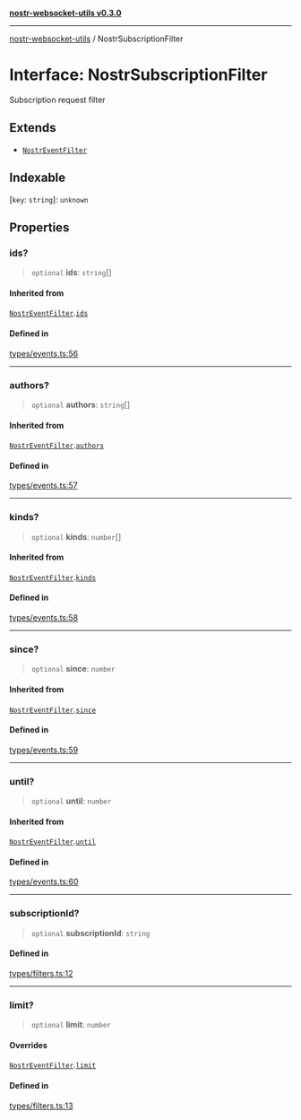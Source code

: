 [**nostr-websocket-utils v0.3.0**](../README.md)

***

[nostr-websocket-utils](../globals.md) / NostrSubscriptionFilter

# Interface: NostrSubscriptionFilter

Subscription request filter

## Extends

- [`NostrEventFilter`](NostrEventFilter.md)

## Indexable

 \[`key`: `string`\]: `unknown`

## Properties

### ids?

> `optional` **ids**: `string`[]

#### Inherited from

[`NostrEventFilter`](NostrEventFilter.md).[`ids`](NostrEventFilter.md#ids)

#### Defined in

[types/events.ts:56](https://github.com/HumanjavaEnterprises/nostr-websocket-utils/blob/main/src/types/events.ts#L56)

***

### authors?

> `optional` **authors**: `string`[]

#### Inherited from

[`NostrEventFilter`](NostrEventFilter.md).[`authors`](NostrEventFilter.md#authors)

#### Defined in

[types/events.ts:57](https://github.com/HumanjavaEnterprises/nostr-websocket-utils/blob/main/src/types/events.ts#L57)

***

### kinds?

> `optional` **kinds**: `number`[]

#### Inherited from

[`NostrEventFilter`](NostrEventFilter.md).[`kinds`](NostrEventFilter.md#kinds)

#### Defined in

[types/events.ts:58](https://github.com/HumanjavaEnterprises/nostr-websocket-utils/blob/main/src/types/events.ts#L58)

***

### since?

> `optional` **since**: `number`

#### Inherited from

[`NostrEventFilter`](NostrEventFilter.md).[`since`](NostrEventFilter.md#since)

#### Defined in

[types/events.ts:59](https://github.com/HumanjavaEnterprises/nostr-websocket-utils/blob/main/src/types/events.ts#L59)

***

### until?

> `optional` **until**: `number`

#### Inherited from

[`NostrEventFilter`](NostrEventFilter.md).[`until`](NostrEventFilter.md#until)

#### Defined in

[types/events.ts:60](https://github.com/HumanjavaEnterprises/nostr-websocket-utils/blob/main/src/types/events.ts#L60)

***

### subscriptionId?

> `optional` **subscriptionId**: `string`

#### Defined in

[types/filters.ts:12](https://github.com/HumanjavaEnterprises/nostr-websocket-utils/blob/main/src/types/filters.ts#L12)

***

### limit?

> `optional` **limit**: `number`

#### Overrides

[`NostrEventFilter`](NostrEventFilter.md).[`limit`](NostrEventFilter.md#limit)

#### Defined in

[types/filters.ts:13](https://github.com/HumanjavaEnterprises/nostr-websocket-utils/blob/main/src/types/filters.ts#L13)
